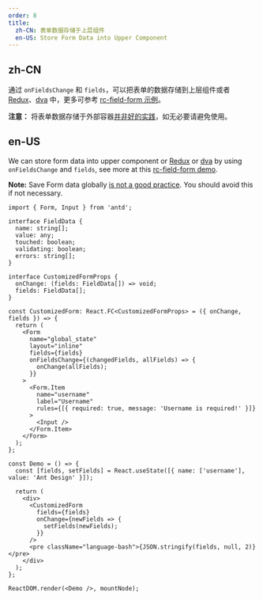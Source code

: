 ```yaml
---
order: 8
title:
  zh-CN: 表单数据存储于上层组件
  en-US: Store Form Data into Upper Component
---
```


## zh-CN

通过 `onFieldsChange` 和 `fields`，可以把表单的数据存储到上层组件或者 [Redux](https://github.com/reactjs/redux)、[dva](https://github.com/dvajs/dva) 中，更多可参考 [rc-field-form 示例](https://rc-field-form.react-component.now.sh/?selectedKind=rc-field-form&selectedStory=StateForm-redux&full=0&addons=1&stories=1&panelRight=0&addonPanel=storybook%2Factions%2Factions-panel)。

**注意：** 将表单数据存储于外部容器[并非好的实践](https://github.com/reduxjs/redux/issues/1287#issuecomment-175351978)，如无必要请避免使用。

## en-US

We can store form data into upper component or [Redux](https://github.com/reactjs/redux) or [dva](https://github.com/dvajs/dva) by using `onFieldsChange` and `fields`, see more at this [rc-field-form demo](https://rc-field-form.react-component.now.sh/?selectedKind=rc-field-form&selectedStory=StateForm-redux&full=0&addons=1&stories=1&panelRight=0&addonPanel=storybook%2Factions%2Factions-panel).

**Note:** Save Form data globally [is not a good practice](https://github.com/reduxjs/redux/issues/1287#issuecomment-175351978). You should avoid this if not necessary.

```tsx
import { Form, Input } from 'antd';

interface FieldData {
  name: string[];
  value: any;
  touched: boolean;
  validating: boolean;
  errors: string[];
}

interface CustomizedFormProps {
  onChange: (fields: FieldData[]) => void;
  fields: FieldData[];
}

const CustomizedForm: React.FC<CustomizedFormProps> = ({ onChange, fields }) => {
  return (
    <Form
      name="global_state"
      layout="inline"
      fields={fields}
      onFieldsChange={(changedFields, allFields) => {
        onChange(allFields);
      }}
    >
      <Form.Item
        name="username"
        label="Username"
        rules={[{ required: true, message: 'Username is required!' }]}
      >
        <Input />
      </Form.Item>
    </Form>
  );
};

const Demo = () => {
  const [fields, setFields] = React.useState([{ name: ['username'], value: 'Ant Design' }]);

  return (
    <div>
      <CustomizedForm
        fields={fields}
        onChange={newFields => {
          setFields(newFields);
        }}
      />
      <pre className="language-bash">{JSON.stringify(fields, null, 2)}</pre>
    </div>
  );
};

ReactDOM.render(<Demo />, mountNode);
```

<style>
#components-form-demo-global-state .language-bash {
  max-width: 400px;
  border-radius: 6px;
  margin-top: 24px;
}
</style>
